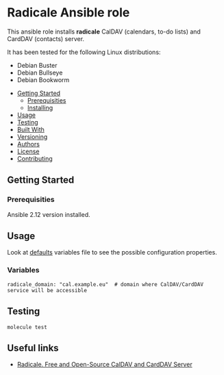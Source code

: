 Radicale Ansible role
=====================

This ansible role installs **radicale**  CalDAV (calendars, to-do lists) and CardDAV (contacts) server.

It has been tested for the following Linux distributions:

* Debian Buster
* Debian Bullseye
* Debian Bookworm


- [Getting Started](#getting-started)
  - [Prerequisities](#prerequisities)
  - [Installing](#installing)
- [Usage](#usage)
- [Testing](#testing)
- [Built With](#built-with)
- [Versioning](#versioning)
- [Authors](#authors)
- [License](#license)
- [Contributing](#contributing)


## Getting Started


### Prerequisities

Ansible 2.12 version installed.


## Usage

Look at [defaults](defaults/main.yml) variables file to see the
possible configuration properties.


### Variables

    radicale_domain: "cal.example.eu"  # domain where CalDAV/CardDAV service will be accessible


## Testing

    molecule test


## Useful links

- [Radicale. Free and Open-Source CalDAV and CardDAV Server](https://radicale.org/v3.html)
